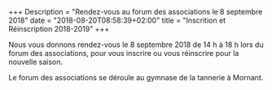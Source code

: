 +++
Description = "Rendez-vous au forum des associations le 8 septembre 2018"
date = "2018-08-20T08:58:39+02:00"
title = "Inscrition et Réinscription 2018-2019"
+++

Nous vous donnons rendez-vous le 8 septembre 2018 de 14 h à 18 h lors du
forum des associations, pour vous inscrire ou vous réinscrire pour la nouvelle saison.

Le forum des associations se déroule au gymnase de la tannerie à Mornant.

